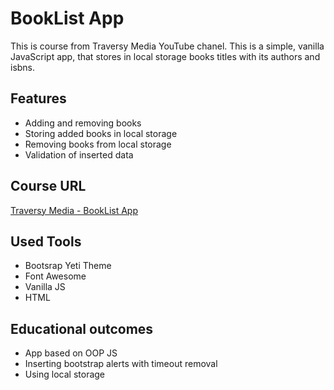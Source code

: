 # BookList App

This is course from Traversy Media YouTube chanel.
This is a simple, vanilla JavaScript app, that stores in local storage books titles with its authors and isbns.

## Features

- Adding and removing books
- Storing added books in local storage
- Removing books from local storage
- Validation of inserted data 

## Course URL

[Traversy Media - BookList App](https://youtu.be/JaMCxVWtW58)

## Used Tools

- Bootsrap Yeti Theme
- Font Awesome
- Vanilla JS
- HTML

## Educational outcomes

- App based on OOP JS
- Inserting bootstrap alerts with timeout removal
- Using local storage